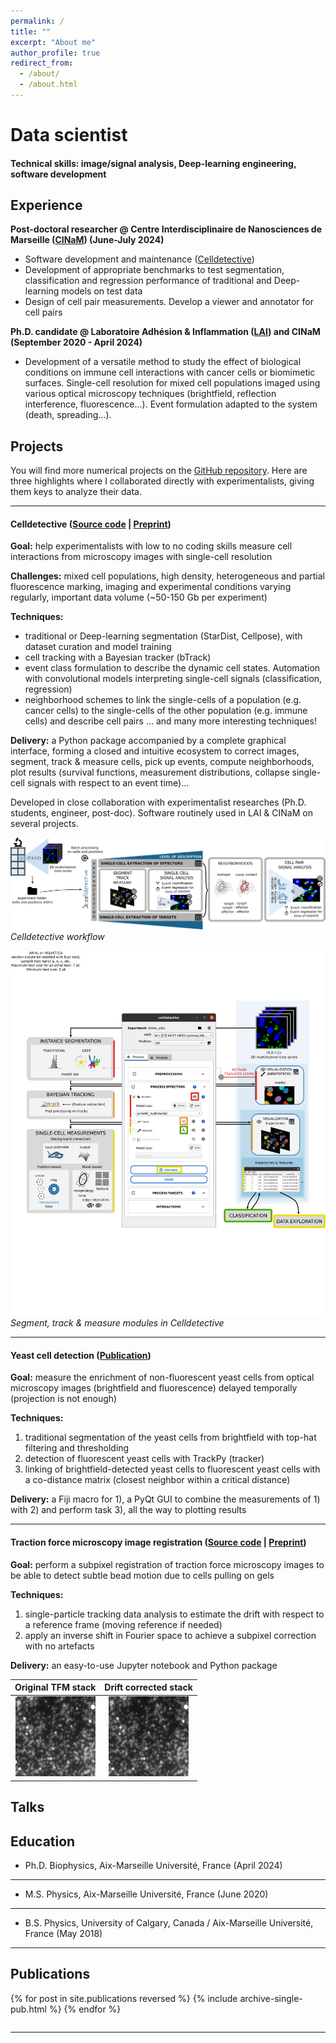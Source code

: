```yaml
---
permalink: /
title: ""
excerpt: "About me"
author_profile: true
redirect_from: 
  - /about/
  - /about.html
---
```


# Data scientist

#### Technical skills: image/signal analysis, Deep-learning engineering, software development

## Experience

<strong>Post-doctoral researcher @ Centre Interdisciplinaire de Nanosciences de Marseille (<a href="https://www.cinam.univ-mrs.fr/cinam/">CINaM</a>) (June-July 2024)</strong>

* Software development and maintenance ([Celldetective](https://github.com/remyeltorro/celldetective))
* Development of appropriate benchmarks to test segmentation, classification and regression performance of traditional and Deep-learning models on test data
* Design of cell pair measurements. Develop a viewer and annotator for cell pairs
 
<strong>Ph.D. candidate @ Laboratoire Adhésion & Inflammation (<a href="https://labadhesioninflammation.org/">LAI</a>) and CINaM (September 2020 - April 2024)</strong>

* Development of a versatile method to study the effect of biological conditions on immune cell interactions with cancer cells or biomimetic surfaces. Single-cell resolution for mixed cell populations imaged using various optical microscopy techniques (brightfield, reflection interference, fluorescence...). Event formulation adapted to the system (death, spreading...).

  
## Projects

You will find more numerical projects on the [GitHub repository](https://github.com/remyeltorro). Here are three highlights where I collaborated directly with experimentalists, giving them keys to analyze their data. 

---

#### Celldetective ([Source code](https://github.com/remyeltorro/celldetective) | [Preprint](https://www.biorxiv.org/content/10.1101/2024.03.15.585250v1))

**Goal:** help experimentalists with low to no coding skills measure cell interactions from microscopy images with single-cell resolution

**Challenges:** mixed cell populations, high density, heterogeneous and partial fluorescence marking, imaging and experimental conditions varying regularly, important data volume (~50-150 Gb per experiment)

**Techniques:**
- traditional or Deep-learning segmentation (StarDist, Cellpose), with dataset curation and model training
- cell tracking with a Bayesian tracker (bTrack)
- event class formulation to describe the dynamic cell states. Automation with convolutional models interpreting single-cell signals (classification, regression)
- neighborhood schemes to link the single-cells of a population (e.g. cancer cells) to the single-cells of the other population (e.g. immune cells) and describe cell pairs
... and many more interesting techniques!

**Delivery:** a Python package accompanied by a complete graphical interface, forming a closed and intuitive ecosystem to correct images, segment, track & measure cells, pick up events, compute neighborhoods, plot results (survival functions, measurement distributions, collapse single-cell signals with respect to an event time)... 

Developed in close collaboration with experimentalist researches (Ph.D. students, engineer, post-doc). Software routinely used in LAI & CINaM on several projects.

![](images/celldetective-pipeline.png)
*Celldetective workflow*

![](images/pipeline.png)
*Segment, track & measure modules in Celldetective*

---

#### Yeast cell detection ([Publication](https://pubs.rsc.org/en/Content/ArticleLanding/2024/LC/D4LC00011K))

**Goal:** measure the enrichment of non-fluorescent yeast cells from optical microscopy images (brightfield and fluorescence) delayed temporally (projection is not enough)

**Techniques:** 
1. traditional segmentation of the yeast cells from brightfield with top-hat filtering and thresholding
2. detection of fluorescent yeast cells with TrackPy (tracker)
3. linking of brightfield-detected yeast cells to fluorescent yeast cells with a co-distance matrix (closest neighbor within a critical distance)

**Delivery:** a Fiji macro for 1), a PyQt GUI to combine the measurements of 1) with 2) and perform task 3), all the way to plotting results

---

#### Traction force microscopy image registration ([Source code](https://github.com/remyeltorro/SPTAlign) | [Preprint](https://www.biorxiv.org/content/10.1101/2022.02.11.480084v1))


**Goal:** perform a subpixel registration of traction force microscopy images to be able to detect subtle bead motion due to cells pulling on gels

**Techniques:**
1. single-particle tracking data analysis to estimate the drift with respect to a reference frame (moving reference if needed)
2. apply an inverse shift in Fourier space to achieve a subpixel correction with no artefacts

**Delivery:** an easy-to-use Jupyter notebook and Python package

  
|Original TFM stack         | Drift corrected stack          |
|:-------------------------:|:------------------------------:|
| ![](images/drift.gif)     | ![](images/drift_corrected.gif)|


## Talks




## Education


* Ph.D. Biophysics, Aix-Marseille Université, France (April 2024)

---

* M.S. Physics, Aix-Marseille Université, France (June 2020)

---

* B.S. Physics, University of Calgary, Canada / Aix-Marseille Université, France (May 2018)

---

## Publications

<style style="text/css">
  	.hoverTable{
		width:100%; 
		border-collapse:collapse; 
		border: 0px;
	}
	.hoverTable td{ 
		padding:7px; border:#4e95f4 0px solid;
	}
	/* Define the default color for all the table rows */
	.hoverTable tr{
		background: #ffffff;
	}
	/* Define the hover highlight color for the table row */
    .hoverTable tr:hover {
          background-color: #f7f7f7;
    }
</style>

<table class="hoverTable">
  <col style="width:83%">
  <col style="width:17%">
  {% for post in site.publications reversed %}
    {% include archive-single-pub.html %}
  {% endfor %}
</table>

---

<p style="margin-bottom:3cm;"></p>





